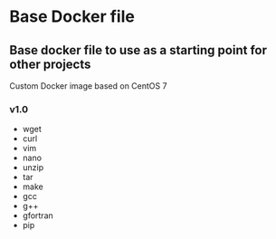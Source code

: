 # Base Docker file
## Base docker file to use as a starting point for other projects

Custom Docker image based on CentOS 7

### v1.0
- wget 
- curl 
- vim
- nano 
- unzip 
- tar 
- make 
- gcc 
- g++ 
- gfortran
- pip
